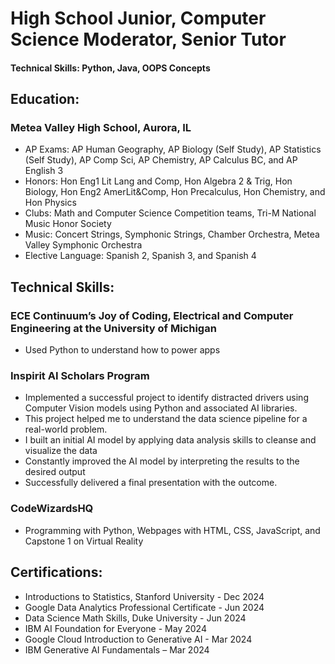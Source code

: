 # High School Junior, Computer Science Moderator, Senior Tutor

#### Technical Skills: Python, Java, OOPS Concepts

## Education: 
### Metea Valley High School, Aurora, IL
- AP Exams: AP Human Geography, AP Biology (Self Study), AP Statistics (Self Study), AP Comp Sci, AP Chemistry, AP Calculus BC, and AP English 3
-	Honors: Hon Eng1 Lit Lang and Comp, Hon Algebra 2 & Trig, Hon Biology, Hon Eng2 AmerLit&Comp, Hon Precalculus, Hon Chemistry, and Hon Physics
-	Clubs: Math and Computer Science Competition teams, Tri-M National Music Honor Society
- Music: Concert Strings, Symphonic Strings, Chamber Orchestra, Metea Valley Symphonic Orchestra 
-	Elective Language: Spanish 2, Spanish 3, and Spanish 4


## Technical Skills:
### ECE Continuum’s Joy of Coding, Electrical and Computer Engineering at the University of Michigan
  -	Used Python to understand how to power apps
    
### Inspirit AI Scholars Program
  -	Implemented a successful project to identify distracted drivers using Computer Vision models using Python and associated AI libraries. 
  - This project helped me to understand the data science pipeline for a real-world problem.
  - I built an initial AI model by applying data analysis skills to cleanse and visualize the data
  - Constantly improved the AI model by interpreting the results to the desired output
  - Successfully delivered a final presentation with the outcome.
    
### CodeWizardsHQ
  -	Programming with Python, Webpages with HTML, CSS, JavaScript, and Capstone 1 on Virtual Reality 


## Certifications:
-	Introductions to Statistics, Stanford University - Dec 2024 
-	Google Data Analytics Professional Certificate - Jun 2024
-	Data Science Math Skills, Duke University - Jun 2024
-	IBM AI Foundation for Everyone - May 2024
-	Google Cloud Introduction to Generative AI - Mar 2024
-	IBM Generative AI Fundamentals – Mar 2024


